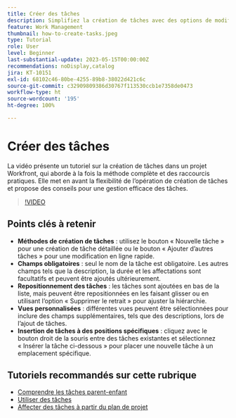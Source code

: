 ```yaml
---
title: Créer des tâches
description: Simplifiez la création de tâches avec des options de modification détaillée ou en ligne, de repositionnement flexible, d’affichages personnalisés pour des champs supplémentaires et d’emplacement spécifique, comme l’utilisation de « Insérer la tâche ci-dessous » dans Workfront.
feature: Work Management
thumbnail: how-to-create-tasks.jpeg
type: Tutorial
role: User
level: Beginner
last-substantial-update: 2023-05-15T00:00:00Z
recommendations: noDisplay,catalog
jira: KT-10151
exl-id: 68102c46-80be-4255-89b8-38022d421c6c
source-git-commit: c32909809386d30767f113530ccb1e7358de0473
workflow-type: ht
source-wordcount: '195'
ht-degree: 100%

---
```


# Créer des tâches

La vidéo présente un tutoriel sur la création de tâches dans un projet Workfront, qui aborde à la fois la méthode complète et des raccourcis pratiques. Elle met en avant la flexibilité de l’opération de création de tâches et propose des conseils pour une gestion efficace des tâches.


>[!VIDEO](https://video.tv.adobe.com/v/3423156/?quality=12&learn=on&enablevpops&captions=fre_fr)

## Points clés à retenir

* **Méthodes de création de tâches** : utilisez le bouton « Nouvelle tâche » pour une création de tâche détaillée ou le bouton « Ajouter d’autres tâches » pour une modification en ligne rapide.
* **Champs obligatoires** : seul le nom de la tâche est obligatoire. Les autres champs tels que la description, la durée et les affectations sont facultatifs et peuvent être ajoutés ultérieurement.
* **Repositionnement des tâches** : les tâches sont ajoutées en bas de la liste, mais peuvent être repositionnées en les faisant glisser ou en utilisant l’option « Supprimer le retrait » pour ajuster la hiérarchie.
* **Vues personnalisées** : différentes vues peuvent être sélectionnées pour inclure des champs supplémentaires, tels que des descriptions, lors de l’ajout de tâches.
* **Insertion de tâches à des positions spécifiques** : cliquez avec le bouton droit de la souris entre des tâches existantes et sélectionnez « Insérer la tâche ci-dessous » pour placer une nouvelle tâche à un emplacement spécifique.


## Tutoriels recommandés sur cette rubrique

* [Comprendre les tâches parent-enfant](/help/manage-work/tasks/understand-parent-child-tasks.md)
* [Utiliser des tâches](/help/manage-work/tasks/work-with-tasks.md)
* [Affecter des tâches à partir du plan de projet](/help/manage-work/tasks/assign-tasks-from-the-project-plan.md)
